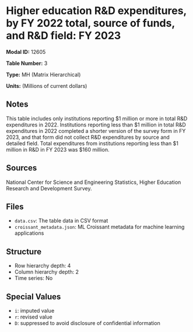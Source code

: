 # Higher education R&D expenditures, by FY 2022 total, source of funds, and R&D field: FY 2023

**Modal ID:** 12605

**Table Number:** 3

**Type:** MH (Matrix Hierarchical)

**Units:** (Millions of current dollars)

## Notes

This table includes only institutions reporting $1 million or more in total R&D expenditures in 2022. Institutions reporting less than $1 million in total R&D expenditures in 2022 completed a shorter version of the survey form in FY 2023, and that form did not collect R&D expenditures by source and detailed field. Total expenditures from institutions reporting less than $1 million in R&D in FY 2023 was $160 million.

## Sources

National Center for Science and Engineering Statistics, Higher Education Research and Development Survey.

## Files

- `data.csv`: The table data in CSV format
- `croissant_metadata.json`: ML Croissant metadata for machine learning applications

## Structure

- Row hierarchy depth: 4
- Column hierarchy depth: 2
- Time series: No

## Special Values

- `i`: imputed value
- `r`: revised value
- `D`: suppressed to avoid disclosure of confidential information
